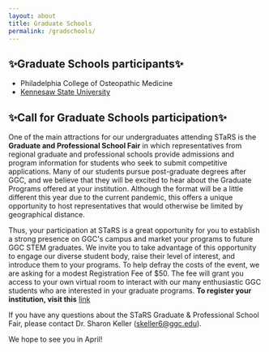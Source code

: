 ```yaml
---
layout: about
title: Graduate Schools
permalink: /gradschools/
---
```


<div align="left">
  <h2>✨Graduate Schools participants✨</h2>
   
* Philadelphia College of Osteopathic Medicine
* [Kennesaw State University](https://msit.kennesaw.edu/)
</div>

<div align="left">
  <h2>✨Call for Graduate Schools participation✨</h2>

One of the main attractions for our undergraduates attending STaRS is the **Graduate and Professional School Fair** in which representatives from regional graduate and professional schools provide admissions and program information for students who seek to submit competitive applications.  Many of our students pursue post-graduate degrees after GGC, and we believe that they will be excited to hear about the Graduate Programs offered at your institution. Although the format will be a little different this year due to the current pandemic, this offers a unique opportunity to host representatives that would otherwise be limited by geographical distance.  

Thus, your participation at STaRS is a great opportunity for you to establish a strong presence on GGC's campus and market your programs to future GGC STEM graduates.  We invite you to take advantage of this opportunity to engage our diverse student body, raise their level of interest, and introduce them to your programs. 
To help defray the costs of the event, we are asking for a modest Registration Fee of $50.  The fee will grant you access to your own virtual room to interact with our many enthusiastic GGC students who are interested in your graduate programs. **To register your institution, visit this** [link](https://georgia-gwinnett-college-foundation-inc.square.site/product/grad-professional-other-attendee/38?cs=true&cst=custom)

If you have any questions about the STaRS Graduate & Professional School Fair, please contact Dr. Sharon Keller (skeller6@ggc.edu). 
 
We hope to see you in April! 
</div>
